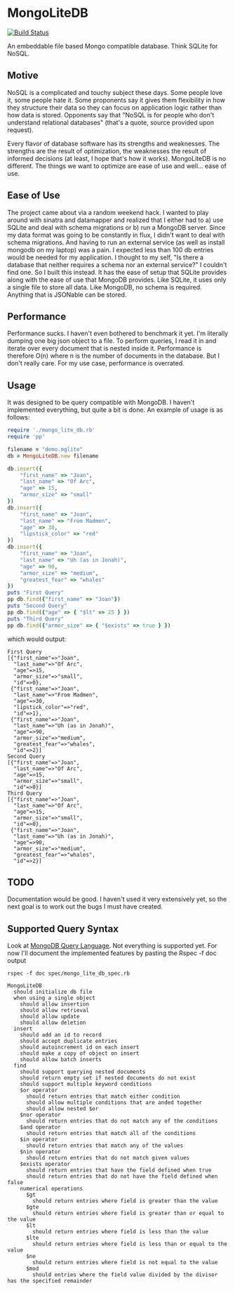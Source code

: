 MongoLiteDB
===========

[![Build Status](https://travis-ci.org/hamiltop/MongoLiteDB.png)](https://travis-ci.org/hamiltop/MongoLiteDB)

An embeddable file based Mongo compatible database. Think SQLite for NoSQL.

Motive
------

NoSQL is a complicated and touchy subject these days. Some people love it, some people hate it. Some proponents say it gives them flexibility in how they structure their data so they can focus on application logic rather than how data is stored. Opponents say that "NoSQL is for people who don't understand relational databases" (that's a quote, source provided upon request).

Every flavor of database software has its strengths and weaknesses. The strengths are the result of optimization, the weaknesses the result of informed decisions (at least, I hope that's how it works). MongoLiteDB is no different. The things we want to optimize are ease of use and well... ease of use.

Ease of Use
-----------

The project came about via a random weekend hack. I wanted to play around with sinatra and datamapper and realized that I either had to a) use SQLite and deal with schema migrations or b) run a MongoDB server. Since my data format was going to be constantly in flux, I didn't want to deal with schema migrations. And having to run an external service (as well as install mongodb on my laptop) was a pain. I expected less than 100 db entries would be needed for my application. I thought to my self, "Is there a database that neither requires a schema nor an external service?" I couldn't find one. So I built this instead. It has the ease of setup that SQLite provides along with the ease of use that MongoDB provides. Like SQLite, it uses only a single file to store all data. Like MongoDB, no schema is required. Anything that is JSONable can be stored.

Performance
-----------

Performance sucks. I haven't even bothered to benchmark it yet. I'm literally dumping one big json object to a file. To perform queries, I read it in and iterate over every document that is nested inside it. Performance is therefore O(n) where n is the number of documents in the database. But I don't really care. For my use case, performance is overrated.

Usage
-----

It was designed to be query compatible with MongoDB. I haven't implemented everything, but quite a bit is done. An example of usage is as follows:

```ruby
require './mongo_lite_db.rb'
require 'pp'

filename = "demo.mglite"
db = MongoLiteDB.new filename

db.insert({
    "first_name" => "Joan",
    "last_name" => "Of Arc",
    "age" => 15,
    "armor_size" => "small"
})
db.insert({
    "first_name" => "Joan",
    "last_name" => "From Madmen",
    "age" => 30,
    "lipstick_color" => "red"
})
db.insert({
    "first_name" => "Joan",
    "last_name" => "Uh (as in Jonah)",
    "age" => 90,
    "armor_size" => "medium",
    "greatest_fear" => "whales"
})
puts "First Query"
pp db.find({"first_name" => "Joan"})
puts "Second Query"
pp db.find({"age" => { "$lt" => 25 } })
puts "Third Query"
pp db.find({"armor_size" => { "$exists" => true } })
```

which would output:

```text
First Query
[{"first_name"=>"Joan",
  "last_name"=>"Of Arc",
  "age"=>15,
  "armor_size"=>"small",
  "id"=>0},
 {"first_name"=>"Joan",
  "last_name"=>"From Madmen",
  "age"=>30,
  "lipstick_color"=>"red",
  "id"=>1},
 {"first_name"=>"Joan",
  "last_name"=>"Uh (as in Jonah)",
  "age"=>90,
  "armor_size"=>"medium",
  "greatest_fear"=>"whales",
  "id"=>2}]
Second Query
[{"first_name"=>"Joan",
  "last_name"=>"Of Arc",
  "age"=>15,
  "armor_size"=>"small",
  "id"=>0}]
Third Query
[{"first_name"=>"Joan",
  "last_name"=>"Of Arc",
  "age"=>15,
  "armor_size"=>"small",
  "id"=>0},
 {"first_name"=>"Joan",
  "last_name"=>"Uh (as in Jonah)",
  "age"=>90,
  "armor_size"=>"medium",
  "greatest_fear"=>"whales",
  "id"=>2}]
```

TODO
----

Documentation would be good. I haven't used it very extensively yet, so the next goal is to work out the bugs I must have created.

Supported Query Syntax
----------------------

Look at [MongoDB Query Language](http://docs.mongodb.org/manual/reference/operators/ "MongoDB Query Language"). Not everything is supported yet. For now I'll document the implemented features by pasting the Rspec -f doc output

```
rspec -f doc spec/mongo_lite_db_spec.rb

MongoLiteDB
  should initialize db file
  when using a single object
    should allow insertion
    should allow retrieval
    should allow update
    should allow deletion
  insert
    should add an id to record
    should accept duplicate entries
    should autoincrement id on each insert
    should make a copy of object on insert
    should allow batch inserts
  find
    should support querying nested documents
    should return empty set if nested documents do not exist
    should support multiple keyword conditions
    $or operator
      should return entries that match either condition
      should allow multiple conditions that are anded together
      should allow nested $or
    $nor operator
      should return entries that do not match any of the conditions
    $and operator
      should return entries that match all of the conditions
    $in operator
      should return entries that match any of the values
    $nin operator
      should return entries that do not match given values
    $exists operator
      should return entries that have the field defined when true
      should return entries that do not have the field defined when false
    numerical operations
      $gt
        should return entries where field is greater than the value
      $gte
        should return entries where field is greater than or equal to the value
      $lt
        should return entries where field is less than the value
      $lte
        should return entries where field is less than or equal to the value
      $ne
        should return entries where field is not equal to the value
      $mod
        should entries where the field value divided by the divisor has the specified remainder
```
